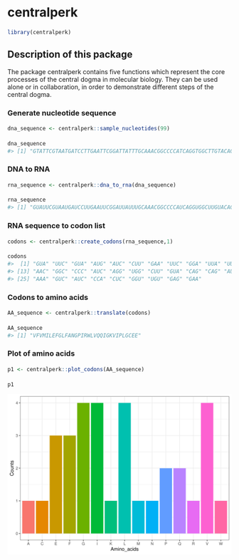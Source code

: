 centralperk
================

``` r
library(centralperk)
```

## Description of this package

The package centralperk contains five functions which represent the core
processes of the central dogma in molecular biology. They can be used
alone or in collaboration, in order to demonstrate different steps of
the central dogma.

### Generate nucleotide sequence

``` r
dna_sequence <- centralperk::sample_nucleotides(99)

dna_sequence
#> [1] "GTATTCGTAATGATCCTTGAATTCGGATTATTTGCAAACGGCCCCATCAGGTGGCTTGTACAGCAGATAGGTAAAGTCATCCCACTCGGTTGTGAGGAA"
```

### DNA to RNA

``` r
rna_sequence <- centralperk::dna_to_rna(dna_sequence)

rna_sequence
#> [1] "GUAUUCGUAAUGAUCCUUGAAUUCGGAUUAUUUGCAAACGGCCCCAUCAGGUGGCUUGUACAGCAGAUAGGUAAAGUCAUCCCACUCGGUUGUGAGGAA"
```

### RNA sequence to codon list

``` r
codons <- centralperk::create_codons(rna_sequence,1)

codons
#>  [1] "GUA" "UUC" "GUA" "AUG" "AUC" "CUU" "GAA" "UUC" "GGA" "UUA" "UUU" "GCA"
#> [13] "AAC" "GGC" "CCC" "AUC" "AGG" "UGG" "CUU" "GUA" "CAG" "CAG" "AUA" "GGU"
#> [25] "AAA" "GUC" "AUC" "CCA" "CUC" "GGU" "UGU" "GAG" "GAA"
```

### Codons to amino acids

``` r
AA_sequence <- centralperk::translate(codons)

AA_sequence
#> [1] "VFVMILEFGLFANGPIRWLVQQIGKVIPLGCEE"
```

### Plot of amino acids

``` r
p1 <- centralperk::plot_codons(AA_sequence)

p1
```

![](README_files/figure-gfm/unnamed-chunk-6-1.svg)<!-- -->
